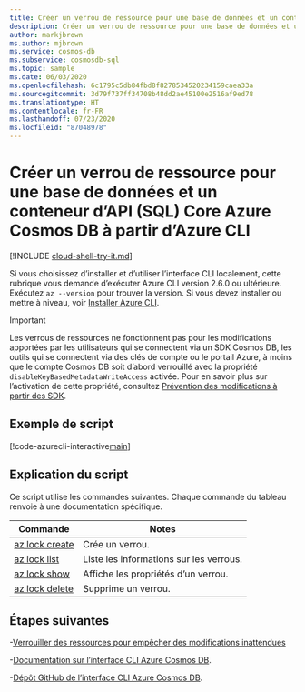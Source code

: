 ```yaml
---
title: Créer un verrou de ressource pour une base de données et un conteneur d’API (SQL) Core Azure Cosmos DB
description: Créer un verrou de ressource pour une base de données et un conteneur d’API (SQL) Core Azure Cosmos DB
author: markjbrown
ms.author: mjbrown
ms.service: cosmos-db
ms.subservice: cosmosdb-sql
ms.topic: sample
ms.date: 06/03/2020
ms.openlocfilehash: 6c1795c5db84fbd8f8278534520234159caea33a
ms.sourcegitcommit: 3d79f737ff34708b48dd2ae45100e2516af9ed78
ms.translationtype: HT
ms.contentlocale: fr-FR
ms.lasthandoff: 07/23/2020
ms.locfileid: "87048978"
---
```

# <a name="create-resource-lock-for-a-azure-cosmos-db-core-sql-api-database-and-container-using-azure-cli"></a>Créer un verrou de ressource pour une base de données et un conteneur d’API (SQL) Core Azure Cosmos DB à partir d’Azure CLI

[!INCLUDE [cloud-shell-try-it.md](../../../../../includes/cloud-shell-try-it.md)]

Si vous choisissez d’installer et d’utiliser l’interface CLI localement, cette rubrique vous demande d’exécuter Azure CLI version 2.6.0 ou ultérieure. Exécutez `az --version` pour trouver la version. Si vous devez installer ou mettre à niveau, voir [Installer Azure CLI](/cli/azure/install-azure-cli).

> [!IMPORTANT]
> Les verrous de ressources ne fonctionnent pas pour les modifications apportées par les utilisateurs qui se connectent via un SDK Cosmos DB, les outils qui se connectent via des clés de compte ou le portail Azure, à moins que le compte Cosmos DB soit d’abord verrouillé avec la propriété `disableKeyBasedMetadataWriteAccess` activée. Pour en savoir plus sur l’activation de cette propriété, consultez [Prévention des modifications à partir des SDK](../../../role-based-access-control.md#prevent-sdk-changes).

## <a name="sample-script"></a>Exemple de script

[!code-azurecli-interactive[main](../../../../../cli_scripts/cosmosdb/sql/lock.sh "Create a resource lock for an Azure Cosmos DB Core (SQL) API database and container.")]

## <a name="script-explanation"></a>Explication du script

Ce script utilise les commandes suivantes. Chaque commande du tableau renvoie à une documentation spécifique.

| Commande | Notes |
|---|---|
| [az lock create](/cli/azure/lock#az-lock-create) | Crée un verrou. |
| [az lock list](/cli/azure/lock#az-lock-list) | Liste les informations sur les verrous. |
| [az lock show](/cli/azure/lock#az-lock-show) | Affiche les propriétés d’un verrou. |
| [az lock delete](/cli/azure/lock#az-lock-delete) | Supprime un verrou. |

## <a name="next-steps"></a>Étapes suivantes

-[Verrouiller des ressources pour empêcher des modifications inattendues](../../../../azure-resource-manager/management/lock-resources.md)

-[Documentation sur l’interface CLI Azure Cosmos DB](/cli/azure/cosmosdb).

-[Dépôt GitHub de l’interface CLI Azure Cosmos DB](https://github.com/Azure-Samples/azure-cli-samples/tree/master/cosmosdb).
